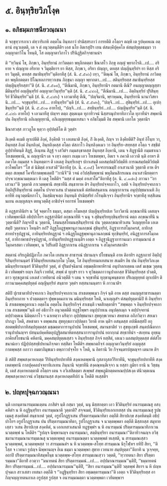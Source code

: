 <h1>๕. อินฺทฺริยวิภโงฺค</h1>
<h2>๑. อภิธมฺมภาชนียวณฺณนา</h2>
<p>    ติ จกฺขุทฺวารภาเว ตํทฺวาริเกหิ อตฺตโน อินฺทภาวํ ปรมิสฺสรภาวํ การยตีติ อโตฺถฯ ตญฺหิ เต รูปคฺคหเณ อตฺตานํ อนุวเตฺตติ, เต จ ตํ อนุวตฺตนฺตีติฯ เอส นโย อิตเรสุปิฯ เยน ตํสมงฺคีปุคฺคโล ตํสมฺปยุตฺตธมฺมา วา อญฺญาตาวิโน โหนฺติ, โส อญฺญาตาวิภาโว ปรินิฎฺฐิตกิจฺจชานนํฯ</p>


<p>ติ ‘‘ทฺวินฺนํ โข, ภิกฺขเว, อินฺทฺริยานํ ภาวิตตฺตา พหุลีกตตฺตา ขีณาสโว ภิกฺขุ อญฺญํ พฺยากโรติ…เป.… อริยาย จ ปญฺญาย อริยาย จ วิมุตฺติยาฯ ยา หิสฺส, ภิกฺขเว, อริยา ปญฺญา, ตทสฺส ปญฺญินฺทฺริยํฯ ยา หิสฺส อริยา วิมุตฺติ, ตทสฺส สมาธินฺทฺริย’’นฺติอาทีสุ (สํ. นิ. ๕.๕๑๖) เทฺว, ‘‘ติณฺณํ โข, ภิกฺขเว, อินฺทฺริยานํ ภาวิตตฺตา พหุลีกตตฺตา ปิโณฺฑลภารทฺวาเชน ภิกฺขุนา อญฺญา พฺยากตา…เป.… สตินฺทฺริยสฺส สมาธินฺทฺริยสฺส ปญฺญินฺทฺริยสฺสา’’ติ (สํ. นิ. ๕.๕๑๙), ‘‘ตีณิมานิ, ภิกฺขเว, อินฺทฺริยานิฯ กตมานิ ตีณิ? อนญฺญาตญฺญสฺสามีตินฺทฺริยํ อญฺญินฺทฺริยํ อญฺญาตาวินฺทฺริย’’นฺติ (สํ. นิ. ๕.๔๙๓), ‘‘ตีณิมานิ…เป.… อิตฺถินฺทฺริยํ ปุริสินฺทฺริยํ ชีวิตินฺทฺริย’’นฺติ (สํ. นิ. ๕.๔๙๒) จ เอวมาทีสุ ตีณิ, ‘‘ปญฺจิมานิ, พฺราหฺมณ, อินฺทฺริยานิ นานาวิสยานิ…เป.… จกฺขุนฺทฺริยํ…เป.… กายินฺทฺริย’’นฺติ (สํ. นิ. ๕.๕๑๒), ‘‘ปญฺจิ…เป.… สุขินฺทฺริยํ…เป.… อุเปกฺขินฺทฺริย’’นฺติ (สํ. นิ. ๕.๕๐๑ อาทโย), ‘‘ปญฺจิ…เป.… สทฺธินฺทฺริยํ…เป.… ปญฺญินฺทฺริย’’นฺติ (สํ. นิ. ๕.๔๘๖ อาทโย) จ เอวมาทีสุ ปญฺจฯ ตตฺถ สุตฺตเนฺต ทุกาทิวจนํ นิสฺสรณุปายาทิภาวโต ทุกาทีนํฯ สพฺพานิ ปน  อินฺทฺริยานิ อภิเญฺญยฺยานิ, อภิเญฺญยฺยธมฺมเทสนา จ อภิธโมฺมติ อิธ สพฺพานิ เอกโต วุตฺตานิฯ</p>


<p>ขีณาสวสฺส ภาวภูโต หุตฺวา อุปฺปตฺติโต ติ วุตฺตํฯ</p>


<p>ลิเงฺคติ คเมติ ญาเปตีติ ลิงฺคํ, ลิงฺคียติ วา เอเตนาติ ลิงฺคํ, กิํ ลิเงฺคติ, กิญฺจ วา ลิงฺคียตีติ? อินฺทํ อิโนฺท วา, อินฺทสฺส ลิงฺคํ อินฺทลิงฺคํ, อินฺทลิงฺคสฺส อโตฺถ ตํสภาโว  อินฺทลิงฺคเมว วา  อินฺทฺริย-สทฺทสฺส อโตฺถ ฯ สชฺชิตํ อุปฺปาทิตนฺติ สิฎฺฐํ, อิเนฺทน สิฎฺฐํ ฯ  เสวิตํฯ กมฺมสงฺขาตสฺส อินฺทสฺส ลิงฺคานิ, เตน จ สิฎฺฐานีติ กมฺมชาเนว โยเชตพฺพานิ, น อญฺญานิฯ เต จ เทฺว อตฺถา กเมฺม เอว โยเชตพฺพา, อิตเร จ ภควติ เอวาติ นฺติ อาหฯ ติ ภควโต กมฺมสฺส จ อินฺทตฺตาฯ ติ เอเตสุ อินฺทฺริเยสุฯ  ปกาเสนฺติ ผลสมฺปตฺติวิปตฺตีหิ การณสมฺปตฺติวิปตฺติอวโพธโตฯ ‘‘โส ตํ นิมิตฺตํ อาเสวตี’’ติอาทีสุ (อ. นิ. ๙.๓๕) โคจรกรณมฺปิ อาเสวนาติ วุตฺตาติ อาห ติฯ ตตฺถ สเพฺพสํ โคจรีกาตพฺพเตฺตปิ ‘‘กานิจี’’ติ วจนํ อวิปสฺสิตพฺพานํ พหุลีมนสิกรเณน อนาเสวนียตฺตาฯ ปจฺจเวกฺขณามตฺตเมว หิ เตสุ โหตีติฯ ‘‘ตสฺส ตํ มคฺคํ อาเสวโต’’ติอาทีสุ (อ. นิ. ๔.๑๗๐) ภาวนา ‘‘อาเสวนา’’ติ วุตฺตาติ ภาเวตพฺพานิ สทฺธาทีนิ สนฺธายาห ติฯ  อินฺทฺริยปจฺจยภาโว, อสติ จ อินฺทฺริยปจฺจยภาเว อิตฺถิปุริสินฺทฺริยานํ อตฺตโน ปจฺจยวเสน ปวตฺตมาเนหิ ตํสหิตสนฺตาเน อญฺญากาเรน อนุปฺปชฺชมาเนหิ ลิงฺคาทีหิ อนุวตฺตนียภาโว, อิมสฺมิญฺจเตฺถ อินฺทนฺติ ปรมิสฺสริยํ กโรนฺติเจฺจว อินฺทฺริยานิฯ จกฺขาทีสุ ทสฺสิเตน นเยน อเญฺญสญฺจ ตทนุวตฺตีสุ อาธิปจฺจํ ยถารหํ โยเชตพฺพํฯ</p>


<p>ติ อฎฺฐสาลินิยํฯ  น วิสุํ จตฺตาโร ธมฺมา, ตสฺมา อโมหสฺส ปญฺญินฺทฺริยปเท วิภาวิตานิ ลกฺขณาทีนิ เตสญฺจ เวทิตพฺพานีติ อธิปฺปาโยฯ  อฎฺฐสาลินิยํ ลกฺขณาทีหิ ฯ นนุ จ สุขินฺทฺริยทุกฺขินฺทฺริยานํ ตตฺถ ลกฺขณาทีนิ น วุตฺตานีติ? กิญฺจาปิ น วุตฺตานิ, โสมนสฺสโทมนสฺสินฺทฺริยานํ ปน วุตฺตลกฺขณาทิวเสน วิเญฺญยฺยโต เอเตสมฺปิ วุตฺตาเนว โหนฺติฯ กถํ? อิฎฺฐโผฎฺฐพฺพานุภวนลกฺขณํ สุขินฺทฺริยํ, อิฎฺฐาการสโมฺภครสํ, กายิกสฺสาทปจฺจุปฎฺฐานํ, กายินฺทฺริยปทฎฺฐานํ ฯ อนิฎฺฐโผฎฺฐพฺพานุภวนลกฺขณํ ทุกฺขินฺทฺริยํ, อนิฎฺฐาการสโมฺภครสํ, กายิกาพาธปจฺจุปฎฺฐานํ, กายินฺทฺริยปทฎฺฐานนฺติฯ เอตฺถ จ อิฎฺฐานิฎฺฐาการานเมว อารมฺมณานํ สโมฺภครสตา เวทิตพฺพา, น วิปรีเตปิ อิฎฺฐากาเรน อนิฎฺฐากาเรน จ สโมฺภครสตาติฯ</p>


<p>สตฺตานํ  อริยภูมิปฎิลาโภ ภควโต เทสนาย สาธารณํ ปธานญฺจ ปโยชนนฺติ อาห ติอาทิฯ อฎฺฐกถายํ อิตฺถิปุริสินฺทฺริยานนฺตรํ ชีวิตินฺทฺริยเทสนกฺกโม วุโตฺต, โส อินฺทฺริยยมกเทสนาย สเมติฯ อิธ ปน อินฺทฺริยวิภเงฺค มนินฺทฺริยานนฺตรํ ชีวิตินฺทฺริยํ วุตฺตํ, ตํ ปุริมปจฺฉิมานํ อชฺฌตฺติกพาหิรานํ อนุปาลกเตฺตน เตสํ มเชฺฌ วุตฺตนฺติ เวทิตพฺพํฯ ยญฺจ กิญฺจิ เวทยิตํ, สพฺพํ ตํ ทุกฺขํฯ ยาว จ ทุวิธตฺตภาวานุปาลกสฺส ชีวิตินฺทฺริยสฺส ปวตฺติ, ตาว ทุกฺขภูตานํ เอเตสํ เวทยิตานํ อนิวตฺตีติ ฯ เตน จ จกฺขาทีนํ ทุกฺขานุพนฺธตาย ปริเญฺญยฺยตํ ญาเปติฯ ติ ภาวนามคฺคสมฺปยุตฺตํ อญฺญินฺทฺริยํ สนฺธาย วุตฺตํฯ ทสฺสนานนฺตรา หิ ภาวนาติฯ</p>


<p>สติปิ ปุเรชาตาทิปจฺจยภาเว อินฺทฺริยปจฺจยภาเวน สาเธตพฺพเมว กิจฺจํ นฺติ อาห ตสฺส อนญฺญสาธารณตฺตา อินฺทฺริยกถาย จ ปวตฺตตฺตาฯ ปุพฺพงฺคมภาเวน มนินฺทฺริยสฺส  โหติ, นาเญฺญสํฯ ตํสมฺปยุตฺตานิปิ หิ อินฺทฺริยานิ สาเธตพฺพภูตาเนว อตฺตโน อตฺตโน อินฺทฺริยกิจฺจํ สาเธนฺติ เจตสิกตฺตาติฯ ‘‘สพฺพตฺถ จ อินฺทฺริยปจฺจยภาเวน สาเธตพฺพ’’นฺติ อยํ อธิกาโร อนุวตฺตตีติ ทฎฺฐโพฺพฯ อนุปฺปาทเน อนุปตฺถเมฺภ จ ตปฺปจฺจยานํ ตปฺปวตฺตเน นิมิตฺตภาโว ฯ ฉาเทตฺวา ผริตฺวา อุปฺปชฺชมานา สุขทุกฺขเวทนา สหชาเต อภิภวิตฺวา สยเมว ปากฎา โหติ, สหชาตา จ ตพฺพเสน สุขทุกฺขภาวปฺปตฺตา วิยาติ อาห นฺติฯ อสนฺตสฺส อปณีตสฺสปิ อกุสลตพฺพิปากาทิสมฺปยุตฺตสฺส มชฺฌตฺตาการานุปาปนํ โยเชตพฺพํ, สมานชาติยํ วา สุขทุเกฺขหิ สนฺตปณีตาการานุปาปนญฺจฯ ปสนฺนปคฺคหิตอุปฎฺฐิตสมาหิตทสฺสนาการานุปาปนํ ยถากฺกมํ สทฺธาทีนํฯ -สเทฺทน อุทฺธมฺภาคิยสํโยชนานิ คหิตานิ, มคฺคสมฺปยุตฺตเสฺสว จ อินฺทฺริยสฺส กิจฺจํ ทสฺสิตํ, เตเนว ผลสมฺปยุตฺตสฺส ตํตํสํโยชนานํเยว ปฎิปฺปสฺสทฺธิปหานกิจฺจตา ทสฺสิตา โหตีติฯ สพฺพกตกิจฺจํ อญฺญาตาวินฺทฺริยํ อญฺญสฺส กาตพฺพสฺส อภาวา อมตาภิมุขเมว ตพฺภาวปจฺจโย จ โหติ, น อิตรานิ วิย กิจฺจนฺตรปสุตญฺจฯ เตนาห ติฯ</p>


<p>    ติ สติปิ สพฺพสงฺคาหกเตฺต วีริยินฺทฺริยปทาทีหิ สงฺคเหตพฺพานิ กุสลากุสลวีริยาทีนิ, จกฺขุนฺทฺริยปทาทีหิ สงฺคเหตพฺพานิ กาลปุคฺคลปจฺจยาทิเภเทน ภินฺนานิ จกฺขาทีนิ สงฺคณฺหนฺติเจฺจว  น ยสฺสา ภูมิยา ยานิ น วิชฺชนฺติ, เตสํ สงฺคาหกตฺตาติ อโตฺถฯ เตน จ อวิเสสิตตฺตา สเพฺพสํ สพฺพภูมิกตฺตคหณปฺปสเงฺค ตํนิวตฺตเนน สพฺพสงฺคาหกวจนํ อวิชฺชมานสฺส สงฺคาหกตฺตทีปกํ น โหตีติ ทเสฺสติฯ</p>

</p>


<h2>๒. ปญฺหปุจฺฉกวณฺณนา</h2>
<p> นฺติ เอกนฺตานารมฺมณเตฺตน ภาสิตํฯ นฺติ กสฺมา วุตฺตํ, นนุ มิสฺสกตฺตา เอว ชีวิตินฺทฺริยํ อนารมฺมเณสุ อสงฺคหิตํฯ น หิ อฎฺฐินฺทฺริยา อนารมฺมณาติ วุตฺตาติ? สจฺจเมตํ, ชีวิตินฺทฺริยเอกเทสสฺส ปน อนารมฺมเณสุ รูปธเมฺมสุ สงฺคหิตตํ สนฺธาเยตํ วุตฺตํ, อรูปโกฎฺฐาเสน ปริตฺตารมฺมณาทิตา อตฺถีติ สิยาปเกฺข สงฺคหิตนฺติ อธิปฺปาโยฯ อรูปโกฎฺฐาเสน ปน ปริตฺตารมฺมณาทิตา, รูปโกฎฺฐาเสน จ นวตฺตพฺพตา อตฺถีติ มิสฺสกสฺส สมุทายเสฺสว วเสน สิยาปเกฺข สงฺคหิตํ, น เอกเทสวเสนาติ ทฎฺฐพฺพํฯ น หิ อนารมฺมณํ ปริตฺตารมฺมณาทิภาเวน นวตฺตพฺพํ น โหตีติฯ ‘‘รูปญฺจ นิพฺพานญฺจ อนารมฺมณา, สตฺตินฺทฺริยา อนารมฺมณา’’ติอาทิวจนญฺจ อวิชฺชมานารมฺมณานารมฺมเณสุ นวตฺตเพฺพสุ อนารมฺมณตฺตา นวตฺตพฺพตํ ทเสฺสติ, น สารมฺมณเสฺสว นวตฺตพฺพตํ, นวตฺตพฺพสฺส วา สารมฺมณตํฯ น หิ นวตฺตพฺพ-สโทฺท สารมฺมเณ นิรุโฬฺหฯ ยทิปิ สิยา, ‘‘ติโสฺส จ เวทนา รูปญฺจ นิพฺพานญฺจ อิเม ธมฺมา นวตฺตพฺพา สุขาย เวทนาย สมฺปยุตฺตา’’ติอาทิ น วุเจฺจยฺย, อถาปิ ปริตฺตารมฺมณาทิสมฺพโนฺธ นวตฺตพฺพ-สโทฺท สารมฺมเณเสฺวว วตฺตติ, ‘‘ทฺวายตนา สิยา ปริตฺตารมฺมณา’’ติอาทิํ อวตฺวา ‘‘มนายตนํ สิยา ปริตฺตารมฺมณํ…เป.… อปฺปมาณารมฺมณ’’นฺติปิ, ‘‘ธมฺมายตนํ สิยา ปริตฺตารมฺมณํ…เป.… อปฺปมาณารมฺมณ’’นฺติปิ, ‘‘สิยา อนารมฺมณ’’นฺติปิ วตฺตพฺพํ สิยาฯ น หิ ปญฺหปุจฺฉเก สาวเสสา เทสนา อตฺถีติ ฯ ‘‘อฎฺฐินฺทฺริยา สิยา อชฺฌตฺตารมฺมณา’’ติ เอตฺถ จ ชีวิตินฺทฺริยสฺส  อากิญฺจญฺญายตนกาเล อรูปสฺส รูปสฺส จ อนารมฺมณตฺตา นวตฺตพฺพตา เวทิตพฺพาฯ</p>

</p>

</p>





